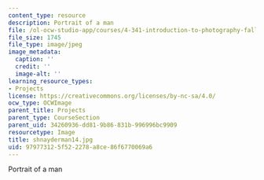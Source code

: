 ```yaml
---
content_type: resource
description: Portrait of a man
file: /ol-ocw-studio-app/courses/4-341-introduction-to-photography-fall-2002/979773125f522278a8ce86f6770069a6_shnayderman14.jpg
file_size: 1745
file_type: image/jpeg
image_metadata:
  caption: ''
  credit: ''
  image-alt: ''
learning_resource_types:
- Projects
license: https://creativecommons.org/licenses/by-nc-sa/4.0/
ocw_type: OCWImage
parent_title: Projects
parent_type: CourseSection
parent_uid: 34260936-dd81-9b86-831b-996996bc9909
resourcetype: Image
title: shnayderman14.jpg
uid: 97977312-5f52-2278-a8ce-86f6770069a6
---
```

Portrait of a man